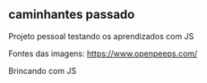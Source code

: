 ## caminhantes passado

Projeto pessoal testando os aprendizados com JS

Fontes das imagens: https://www.openpeeps.com/ 

Brincando com JS

